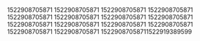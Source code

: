 1522908705871
1522908705871
1522908705871
1522908705871
1522908705871
1522908705871
1522908705871
1522908705871
1522908705871
1522908705871
1522908705871
1522908705871
1522908705871
1522908705871
15229087058711522919389599